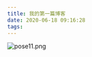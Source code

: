 ```yaml
---
title: 我的第一篇博客
date: 2020-06-18 09:16:28
tags:
---
```

![pose11.png](https://i.loli.net/2020/06/18/mZI4T5uEvacLwst.png)
